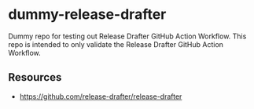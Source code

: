 # dummy-release-drafter

Dummy repo for testing out Release Drafter GitHub Action Workflow. This repo is intended to only validate the Release Drafter GitHub Action Workflow.

## Resources

- https://github.com/release-drafter/release-drafter
